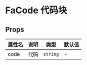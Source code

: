 # FaCode 代码块 <Badge type="pro" text="专业版" /> <Badge text="v5.1.0" />

## Props

| 属性名 | 说明 | 类型     | 默认值 |
| ------ | ---- | -------- | ------ |
| code   | 代码 | `string` | -      |